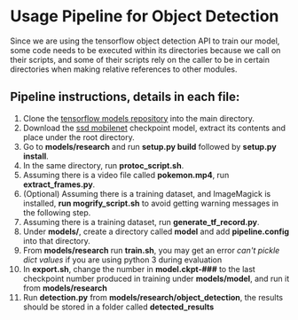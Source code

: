 # Usage Pipeline for Object Detection
Since we are using the tensorflow object detection API to train our model, some code needs to be executed within its directories because we call on their scripts, and some of their scripts rely on the caller to be in certain directories when making relative references to other modules.
## Pipeline instructions, details in each file:
1. Clone the [tensorflow models repository](https://github.com/tensorflow/models.git) into the main directory.
1. Download the [ssd mobilenet](http://download.tensorflow.org/models/object_detection/ssd_mobilenet_v1_coco_2018_01_28.tar.gz) checkpoint model, extract its contents and place under the root directory.
1. Go to **models/research** and run **setup.py build** followed by **setup.py install**.
1. In the same directory, run **protoc_script.sh**.
2. Assuming there is a video file called **pokemon.mp4**, run **extract_frames.py**.
3. (Optional) Assuming there is a training dataset, and ImageMagick is installed, **run mogrify_script.sh** to avoid getting warning messages in the following step.
4. Assuming there is a training dataset, run **generate_tf_record.py**.
5. Under **models/**, create a directory called **model** and add **pipeline.config** into that directory.
6. From **models/research** run **train.sh**, you may get an error _can't pickle dict values_ if you are using python 3 during evaluation
7. In **export.sh**, change the number in **model.ckpt-###** to the last checkpoint number produced in training under **models/model**, and run it from **models/research**
8. Run **detection.py** from **models/research/object_detection**, the results should be stored in a folder called **detected_results**

